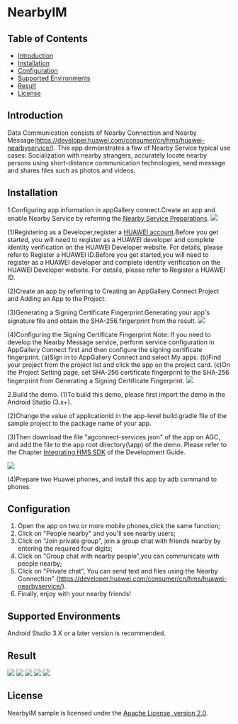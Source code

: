 # NearbyIM

## Table of Contents

 * [Introduction](#introduction)
 * [Installation](#installation)
 * [Configuration](#configuration)
 * [Supported Environments](#supported-environments)
 * [Result](#result)
 * [License](#license)

## Introduction
Data Communication consists of Nearby Connection and Nearby Message(https://developer.huawei.com/consumer/cn/hms/huawei-nearbyservice/).
This app demonstrates a few of Nearby Service typical use cases:
Socialization with nearby strangers, accurately locate nearby persons using short-distance communication technologies, send message and shares files such as photos and videos.

## Installation
1.Configuring app information in appGallery connect.Create an app and enable Nearby Service by referring the [Nearby Service Preparations](https://developer.huawei.com/consumer/en/doc/development/HMS-Guides/nearby-service-preparation).
<img src="process01.png">

(1)Registering as a Developer,register a [HUAWEI account](https://developer.huawei.com/consumer/en/).Before you get started, you will need to register as a HUAWEI developer and complete identity verification on the HUAWEI Developer website. For details, please refer to Register a HUAWEI ID.Before you get started,you will need to register as a HUAWEI developer and complete identity verification on the HUAWEI Developer website. For details, please refer to Register a HUAWEI ID.

(2)Create an app by referring to Creating an AppGallery Connect Project and Adding an App to the Project.

(3)Generating a Signing Certificate Fingerprint.Generating your app's signature file and obtain the SHA-256 fingerprint from the result.
<img src="process02.png">

(4)Configuring the Signing Certificate Fingerprint
Note: If you need to develop the Nearby Message service, perform service configuration in AppGallery Connect first and then configure the signing certificate fingerprint.
  (a)Sign in to AppGallery Connect and select My apps.
  (b)Find your project from the project list and click the app on the project card.
  (c)On the Project Setting page, set SHA-256 certificate fingerprint to the SHA-256 fingerprint from Generating a Signing Certificate Fingerprint.
  <img src="process03.png">
  
2.Build the demo.
(1)To build this demo, please first import the demo in the Android Studio (3.x+).

(2)Change the value of applicationid in the app-level build.gradle file of the sample project to the package name of your app.

(3)Then download the file "agconnect-services.json" of the app on AGC, and add the file to the app root directory(\app) of the demo. Please refer to the Chapter [Integrating HMS SDK](https://developer.huawei.com/consumer/en/doc/development/HMS-Guides/nearby-service-integratesdk) of the Development Guide.

<img src="process.png">

(4)Prepare two Huawei phones, and install this app by adb command to phones.

## Configuration
1. Open the app on two or more mobile phones,click the same function;
2. Click on "People nearby" and you'll see nearby users;
3. Click on "Join private group", join a group chat with friends nearby by entering the required four digits;
4. Click on "Group chat with nearby people",you can communicate with people nearby;
5. Click on "Private chat", You can send text and files using the Nearby Connection" (https://developer.huawei.com/consumer/cn/hms/huawei-nearbyservice/).
6. Finally, enjoy with your nearby friends!

## Supported Environments
Android Studio 3.X or a later version is recommended.

## Result
<img src="result01.jpg">
<img src="result02.jpg">
<img src="result03.jpg">
<img src="result04.jpg">
<img src="result05.jpg">

## License
NearbyIM sample is licensed under the [Apache License, version 2.0](http://www.apache.org/licenses/LICENSE-2.0).
